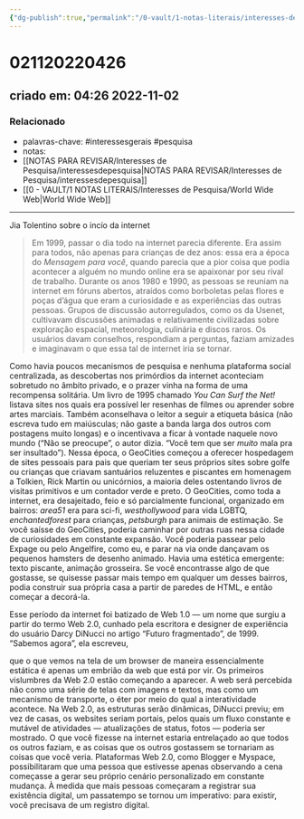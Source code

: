 ```yaml
---
{"dg-publish":true,"permalink":"/0-vault/1-notas-literais/interesses-de-pesquisa/jia-tolentino-sobre-o-incio-da-internet/","tags":["interessesgerais","pesquisa"],"dgHomeLink":true,"dgShowLocalGraph":true,"dgShowFileTree":true,"dgEnableSearch":true}
---
```


# 021120220426
## criado em: 04:26 2022-11-02

### Relacionado
- palavras-chave: #interessesgerais #pesquisa 
- notas: 
- [[NOTAS PARA REVISAR/Interesses de Pesquisa/interessesdepesquisa\|NOTAS PARA REVISAR/Interesses de Pesquisa/interessesdepesquisa]]
- [[0 - VAULT/1 NOTAS LITERAIS/Interesses de Pesquisa/World Wide Web\|World Wide Web]]
---
Jia Tolentino sobre o incío da internet

>Em 1999, passar o dia todo na internet parecia diferente. Era assim para todos, não apenas para crianças de dez anos: essa era a época do _Mensagem para você_, quando parecia que a pior coisa que podia acontecer a alguém no mundo online era se apaixonar por seu rival de trabalho. Durante os anos 1980 e 1990, as pessoas se reuniam na internet em fóruns abertos, atraídos como borboletas pelas flores e poças d’água que eram a curiosidade e as experiências das outras pessoas. Grupos de discussão autorregulados, como os da Usenet, cultivavam discussões animadas e relativamente civilizadas sobre exploração espacial, meteorologia, culinária e discos raros. Os usuários davam conselhos, respondiam a perguntas, faziam amizades e imaginavam o que essa tal de internet iria se tornar.

Como havia poucos mecanismos de pesquisa e nenhuma plataforma social centralizada, as descobertas nos primórdios da internet aconteciam sobretudo no âmbito privado, e o prazer vinha na forma de uma recompensa solitária. Um livro de 1995 chamado _You Can Surf the Net!_ listava sites nos quais era possível ler resenhas de filmes ou aprender sobre artes marciais. Também aconselhava o leitor a seguir a etiqueta básica (não escreva tudo em maiúsculas; não gaste a banda larga dos outros com postagens muito longas) e o incentivava a ficar à vontade naquele novo mundo (“Não se preocupe”, o autor dizia. “Você tem que ser _muito_ mala pra ser insultado”). Nessa época, o GeoCities começou a oferecer hospedagem de sites pessoais para pais que queriam ter seus próprios sites sobre golfe ou crianças que criavam santuários reluzentes e piscantes em homenagem a Tolkien, Rick Martin ou unicórnios, a maioria deles ostentando livros de visitas primitivos e um contador verde e preto. O GeoCities, como toda a internet, era desajeitado, feio e só parcialmente funcional, organizado em bairros: _area51_ era para sci-fi, _westhollywood_ para vida LGBTQ, _enchantedforest_ para crianças, _petsburgh_ para animais de estimação. Se você saísse do GeoCities, poderia caminhar por outras ruas nessa cidade de curiosidades em constante expansão. Você poderia passear pelo Expage ou pelo Angelfire, como eu, e parar na via onde dançavam os pequenos hamsters de desenho animado. Havia uma estética emergente: texto piscante, animação grosseira. Se você encontrasse algo de que gostasse, se quisesse passar mais tempo em qualquer um desses bairros, podia construir sua própria casa a partir de paredes de HTML, e então começar a decorá-la.

Esse período da internet foi batizado de Web 1.0 — um nome que surgiu a partir do termo Web 2.0, cunhado pela escritora e designer de experiência do usuário Darcy DiNucci no artigo “Futuro fragmentado”, de 1999. “Sabemos agora”, ela escreveu,

que o que vemos na tela de um browser de maneira essencialmente estática é apenas um embrião da web que está por vir. Os primeiros vislumbres da Web 2.0 estão começando a aparecer. A web será percebida não como uma série de telas com imagens e textos, mas como um mecanismo de transporte, o éter por meio do qual a interatividade acontece. Na Web 2.0, as estruturas serão dinâmicas, DiNucci previu; em vez de casas, os websites seriam portais, pelos quais um fluxo constante e mutável de atividades — atualizações de status, fotos — poderia ser mostrado. O que você fizesse na internet estaria entrelaçado ao que todos os outros faziam, e as coisas que os outros gostassem se tornariam as coisas que você veria. Plataformas Web 2.0, como Blogger e Myspace, possibilitaram que uma pessoa que estivesse apenas observando a cena começasse a gerar seu próprio cenário personalizado em constante mudança. À medida que mais pessoas começaram a registrar sua existência digital, um passatempo se tornou um imperativo: para existir, você precisava de um registro digital.